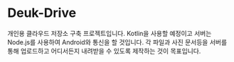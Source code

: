 # Deuk-Drive

개인용 클라우드 저장소 구축 프로젝트입니다.
Kotlin을 사용할 예정이고 서버는 Node.js를 사용하여 Android와 통신을 할 것입니다.
각 파일과 사진 문서등을 서버를 통해 업로드하고 어디서든지 내려받을 수 있도록 제작하는 것이 목표입니다.
